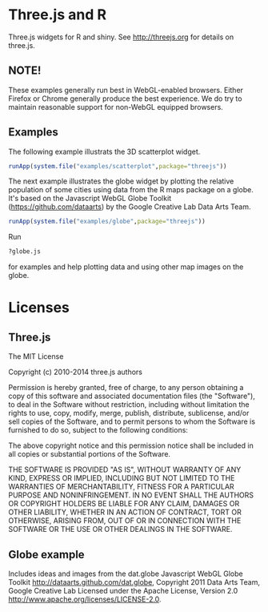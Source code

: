 # Three.js and R

Three.js widgets for R and shiny.
See http://threejs.org for details on three.js.

## NOTE!

These examples generally run best in WebGL-enabled browsers.  Either Firefox or
Chrome generally produce the best experience.  We do try to maintain reasonable
support for non-WebGL equipped browsers.

## Examples

The following example illustrats the 3D scatterplot widget.
```r
runApp(system.file("examples/scatterplot",package="threejs"))
```

The next example illustrates the globe widget by plotting the relative
population of some cities using data from the R maps package on a globe. It's
based on the Javascript WebGL Globe Toolkit (https://github.com/dataarts) by
the Google Creative Lab Data Arts Team.
```r
runApp(system.file("examples/globe",package="threejs"))
```
Run
```r
?globe.js
```
for examples and help plotting data and using other map images on the globe.

# Licenses

## Three.js

The MIT License

Copyright (c) 2010-2014 three.js authors

Permission is hereby granted, free of charge, to any person obtaining a copy
of this software and associated documentation files (the "Software"), to deal
in the Software without restriction, including without limitation the rights
to use, copy, modify, merge, publish, distribute, sublicense, and/or sell
copies of the Software, and to permit persons to whom the Software is
furnished to do so, subject to the following conditions:

The above copyright notice and this permission notice shall be included in
all copies or substantial portions of the Software.

THE SOFTWARE IS PROVIDED "AS IS", WITHOUT WARRANTY OF ANY KIND, EXPRESS OR
IMPLIED, INCLUDING BUT NOT LIMITED TO THE WARRANTIES OF MERCHANTABILITY,
FITNESS FOR A PARTICULAR PURPOSE AND NONINFRINGEMENT. IN NO EVENT SHALL THE
AUTHORS OR COPYRIGHT HOLDERS BE LIABLE FOR ANY CLAIM, DAMAGES OR OTHER
LIABILITY, WHETHER IN AN ACTION OF CONTRACT, TORT OR OTHERWISE, ARISING FROM,
OUT OF OR IN CONNECTION WITH THE SOFTWARE OR THE USE OR OTHER DEALINGS IN
THE SOFTWARE.

## Globe example

Includes ideas and images from the dat.globe Javascript WebGL Globe Toolkit
http://dataarts.github.com/dat.globe,
Copyright 2011 Data Arts Team, Google Creative Lab
Licensed under the Apache License, Version 2.0
http://www.apache.org/licenses/LICENSE-2.0.

